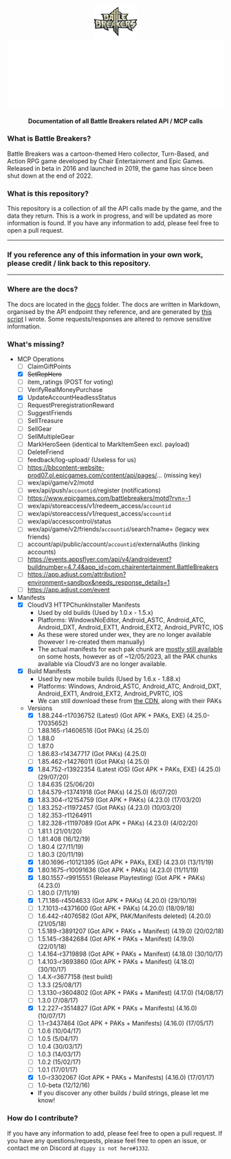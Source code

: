 <br />
<div align=center>
    <a id="back-to-top"></a>
    <div align="center">
        <a href="https://github.com/dippyshere/battle-breakers-documentation">
            <img src='res/BattleBreakers_Logo.png' width='100' alt="" />
            <img src="res/bbdocsh1.svg" alt="Battle Breakers Documentation" />
        </a>
    </div>
  <h4> Documentation of all Battle Breakers related API / MCP calls</h4>
</div>

### What is Battle Breakers?

Battle Breakers was a cartoon-themed Hero collector, Turn-Based, and Action RPG game developed by Chair Entertainment
and Epic Games. Released in beta in 2016 and launched in 2019, the game has since been shut down at the end of 2022.

### What is this repository?

This repository is a collection of all the API calls made by the game, and the data they return. This is a work in
progress, and will be updated as more information is found. If you have any information to add, please feel free to open
a pull request.

---

### **If you reference any of this information in your own work, please credit / link back to this repository.**

---

### Where are the docs?

The docs are located in the [docs](docs) folder. The docs are written in Markdown, organised by the API endpoint they
reference, and are generated by [this script](res/har%20markdown%20renderer.py) I wrote. Some requests/responses are
altered to remove sensitive information.

### What's missing?

- MCP Operations
    - [ ] ClaimGiftPoints
    - [x] ~~SetRepHero~~
    - [ ] item_ratings (POST for voting)
    - [ ] VerifyRealMoneyPurchase
    - [x] UpdateAccountHeadlessStatus
    - [ ] RequestPreregistrationReward
    - [ ] SuggestFriends
    - [ ] SellTreasure
    - [ ] SellGear
    - [ ] SellMultipleGear
    - [ ] MarkHeroSeen (identical to MarkItemSeen excl. payload)
    - [ ] DeleteFriend
    - [ ] feedback/log-upload/ (Useless for us)
    - [ ] https://bbcontent-website-prod07.ol.epicgames.com/content/api/pages/... (missing key)
    - [ ] wex/api/game/v2/motd
    - [ ] wex/api/push/`accountid`/register (notifications)
    - [ ] https://www.epicgames.com/battlebreakers/motd?rvn=-1
    - [ ] wex/api/storeaccess/v1/redeem_access/`accountid`
    - [ ] wex/api/storeaccess/v1/request_access/`accountid`
    - [ ] wex/api/accesscontrol/status
    - [ ] wex/api/game/v2/friends/`accountid`/search?name= (legacy wex friends)
    - [ ] account/api/public/account/`accountid`/externalAuths (linking accounts)
    - [ ] https://events.appsflyer.com/api/v4/androidevent?buildnumber=4.7.4&app_id=com.chairentertainment.BattleBreakers
    - [ ] https://app.adjust.com/attribution?environment=sandbox&needs_response_details=1
    - [ ] https://app.adjust.com/event
- Manifests
    - [x] CloudV3 HTTPChunkInstaller Manifests
        - Used by old builds (Used by 1.0.x - 1.5.x)
        - Platforms: WindowsNoEditor, Android_ASTC, Android_ATC, Android_DXT, Android_EXT1, Android_EXT2, Android_PVRTC, IOS
        - As these were stored under wex, they are no longer available (however I re-created them manually)
        - The actual manifests for each pak chunk are [mostly still available](https://battlebreakers-live-cdn.ol.epicgames.com/WorldExplorersLive/CL_3514827/Android_ATC/WorldExplorers_pakchunk1CL_3514827.manifest) on some hosts, however as of ~12/05/2023, all the PAK chunks available via CloudV3 are no longer available.
    - [x] Build Manifests
        - Used by new mobile builds (Used by 1.6.x - 1.88.x)
        - Platforms: Windows, Android_ASTC, Android_ATC, Android_DXT, Android_EXT1, Android_EXT2, Android_PVRTC, IOS
        - We can still download these
          from [the CDN](https://battlebreakers-live-cdn.ol.epicgames.com/1.88.244-r17036752/BuildManifest-Windows.txt), along with their PAKs
    - Versions
        - [x] 1.88.244-r17036752 (Latest) (Got APK + PAKs, EXE) (4.25.0-17035652)
        - [ ] 1.88.165-r14606516 (Got PAKs) (4.25.0)
        - [ ] 1.88.0
        - [ ] 1.87.0
        - [ ] 1.86.83-r14347717 (Got PAKs) (4.25.0)
        - [ ] 1.85.462-r14276011 (Got PAKs) (4.25.0)
        - [x] 1.84.752-r13922354 (Latest iOS) (Got APK + PAKs, EXE) (4.25.0) (29/07/20)
        - [ ] 1.84.635 (25/06/20)
        - [ ] 1.84.579-r13741918 (Got PAKs) (4.25.0) (6/07/20)
        - [x] 1.83.304-r12154759 (Got APK + PAKs) (4.23.0) (17/03/20)
        - [ ] 1.83.252-r11972457 (Got PAKs) (4.23.0) (10/03/20)
        - [ ] 1.82.353-r11264911
        - [ ] 1.82.328-r11197089 (Got APK + PAKs) (4.23.0) (4/02/20)
        - [ ] 1.81.1 (21/01/20)
        - [ ] 1.81.408 (16/12/19)
        - [ ] 1.80.4 (27/11/19)
        - [ ] 1.80.3 (20/11/19)
        - [x] 1.80.1696-r10121395 (Got APK + PAKs, EXE) (4.23.0) (13/11/19)
        - [x] 1.80.1675-r10091636 (Got APK + PAKs) (4.23.0) (11/11/19)
        - [x] 1.80.1557-r9915551 (Release Playtesting) (Got APK + PAKs) (4.23.0)
        - [ ] 1.80.0 (7/11/19)
        - [x] 1.71.186-r4504633 (Got APK + PAKs) (4.20.0) (29/10/19)
        - [ ] 1.7.1013-r4371600 (Got APK + PAKs) (4.20.0) (18/09/18)
        - [ ] 1.6.442-r4076582 (Got APK, PAK/Manifests deleted) (4.20.0) (21/05/18)
        - [ ] 1.5.189-r3891207 (Got APK + PAKs + Manifest) (4.19.0) (20/02/18)
        - [ ] 1.5.145-r3842684 (Got APK + PAKs + Manifest) (4.19.0) (22/01/18)
        - [ ] 1.4.164-r3719898 (Got APK + PAKs + Manifest) (4.18.0) (30/10/17)
        - [ ] 1.4.103-r3693860 (Got APK + PAKs + Manifest) (4.18.0) (30/10/17)
        - [ ] 1.4.X-r3677158 (test build)
        - [ ] 1.3.3 (25/08/17)
        - [ ] 1.3.130-r3604802 (Got APK + PAKs + Manifest) (4.17.0) (14/08/17)
        - [ ] 1.3.0 (7/08/17)
        - [x] 1.2.227-r3514827 (Got APK + PAKs + Manifests) (4.16.0) (10/07/17)
        - [ ] 1.1-r3437464 (Got APK + PAKs + Manifests) (4.16.0) (17/05/17)
        - [ ] 1.0.6 (10/04/17)
        - [ ] 1.0.5 (5/04/17)
        - [ ] 1.0.4 (30/03/17)
        - [ ] 1.0.3 (14/03/17)
        - [ ] 1.0.2 (15/02/17)
        - [ ] 1.0.1 (17/01/17)
        - [x] 1.0-r3302067 (Got APK + PAKs + Manifests) (4.16.0) (17/01/17)
        - [ ] 1.0-beta (12/12/16)
        - If you discover any other builds / build strings, please let me know!

### How do I contribute?

If you have any information to add, please feel free to open a pull request. If you have any questions/requests, please
feel free to open an issue, or contact me on Discord at `dippy is not here#1332`.